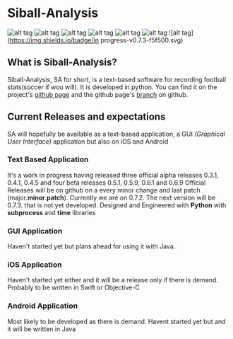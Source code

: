 # Siball-Analysis 
![alt tag](https://img.shields.io/badge/lines-2000%2B-brightgreen.svg)
![alt tag](https://img.shields.io/badge/commits-200%2B-brightgreen.svg)
![alt tag](https://img.shields.io/badge/pep8-friendly-green.svg)
![alt tag](https://img.shields.io/badge/alpha-closed-red.svg)
![alt tag](https://img.shields.io/badge/beta-running-blue.svg)
![alt tag](https://img.shields.io/badge/version-v0.7.2-blue.svg)
![alt tag](https://img.shields.io/badge/in progress-v0.7.3-f5f500.svg)

## What is Siball-Analysis?
Siball-Analysis, SA for short, is a text-based software for recording football stats(soccer if wou will). It is developed in python.  You can find it on the project's [github page](https://mangafas.github.io/siball-analysis/) and the github page's [branch](https://github.com/mangafas/siball-analysis/tree/gh-pages) on github.

## Current Releases and expectations
SA will hopefully be available as a text-based application, a GUI *(Graphical User Interface)* application but also on iOS and Android

### Text Based Application
It's a work in progress having released three official alpha releases 0.3.1, 0.4.1, 0.4.5 and four beta releases 0.5.1, 0.5.9, 0.6.1 and 0.6.9 Official Releases will be on github on a every minor change and last patch (major.__minor__.__patch__). Currently we are on 0.7.2. The next version will be 0.7.3. that is not yet developed. Designed and Engineered with **Python** with **subprocess** and **time** libraries

### GUI Application
Haven't started yet but plans ahead for using it with Java. 

### iOS Application
Haven't started yet either and it will be a release only if there is demand. Probably to be written in Swift or Objective-C

### Android Application
Most likely to be developed as there is demand. Havent started yet but and it will be written in Java




